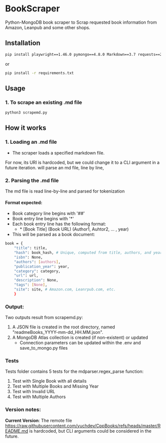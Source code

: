 # BookScraper

Python-MongoDB book scraper to Scrap requested book information from Amazon, Leanpub and some other shops.

## Installation

```bash
pip install playwright==1.46.0 pymongo==4.8.0 Markdown==3.7 requests==2.32.3
```

or

```bash
pip install -r requirements.txt
```

## Usage

### 1. To scrape an existing .md file

````bash
python3 scrapemd.py
````

## How it works

### 1. Loading an .md file

- The scraper loads a specified markdown file.

For now, its URI is hardcoded, but we could change it to a CLI argument in a future iteration.
will parse an md file, line by line,

### 2. Parsing the .md file

The md file is read line-by-line and parsed for tokenization

#### Format expected:

- Book category line begins with '##'
- Book entry line begins with '*'
- Each book entry line has the following format:
    - \* [Book Title] (Book URL) (Author1, Auhtor2, ... , year)
- This will be parsed as a book document:

```bash
book = {
    "title": title,
    "hash": book_hash, # Unique, computed from title, authors, and year
    "isbn": None,
    "authors": [authors],
    "publication_year": year,
    "category": category,
    "url": url,
    "description": None,
    "tags": [None],
    "site": site, # Amazon.com, Leanrpub.com, etc.
    }
```

### Output:

Two outputs result from scrapemd.py:

1. A JSON file is created in the root directory, named "readmeBooks_YYYY-mm-dd_HH.MM.json".
2. A MongoDB Atlas collection is created (if non-existent) or updated
    - Connection parameters can be updated within the .env and save_to_mongo.py files

### Tests

Tests folder contains 5 tests for the mdparser.regex_parse function:

1. Test with Single Book with all details
2. Test with Multiple Books and Missing Year
3. Test with Invalid URL
4. Test with Multiple Authors

### Version notes:

**Current Version**: The remote file https://raw.githubusercontent.com/yuchdev/CppBooks/refs/heads/master/README.md is
hardcoded, but CLI arguments could be considered in the future.

